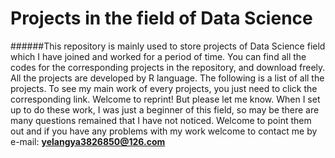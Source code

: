 Projects in the field of Data Science 
=====================================

######This repository is mainly used to store projects of Data Science field which I have joined and worked for a period of time. You can find all the codes for the corresponding projects in the repository, and download freely. All the projects are developed by R language. The following is a list of all the projects. To see my main work of every projects, you just need to click the corresponding link. Welcome to reprint! But please let me know. When I set up to do these work, I was just a beginner of this field, so may be there are many questions remained that I have not noticed. Welcome to point them out and if you have any problems with my work welcome to contact me by e-mail: **yelangya3826850@126.com**
